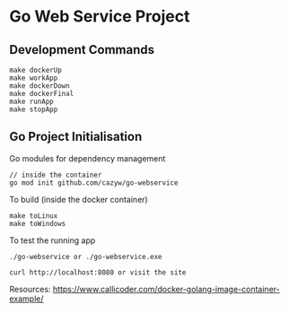 # Go Web Service Project

## Development Commands

```
make dockerUp
make workApp
make dockerDown
make dockerFinal
make runApp
make stopApp
```

## Go Project Initialisation

Go modules for dependency management

```
// inside the container
go mod init github.com/cazyw/go-webservice

```

To build (inside the docker container)

```
make toLinux
make toWindows

```

To test the running app

```
./go-webservice or ./go-webservice.exe

curl http://localhost:8080 or visit the site
```

Resources:
https://www.callicoder.com/docker-golang-image-container-example/
